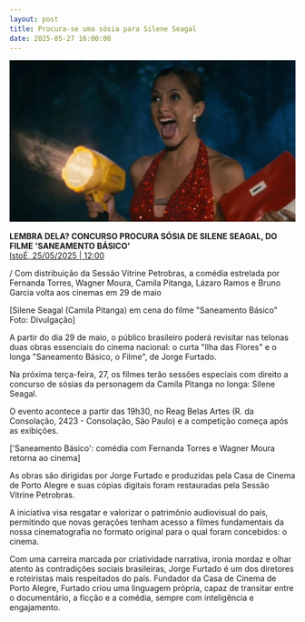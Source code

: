 ```yaml
---
layout: post
title: Procura-se uma sósia para Silene Seagal
date: 2025-05-27 16:00:00
---
```

![](/uploads/sbof-silene.jpg)

**LEMBRA DELA? CONCURSO PROCURA SÓSIA DE SILENE SEAGAL, DO FILME 'SANEAMENTO BÁSICO'**\
[IstoÉ, 25/05/2025 | 12:00](https://istoe.com.br/lembra-dela-concurso-procura-sosia-de-silene-seagal-do-filme-saneamento-basico)

[](https://istoe.com.br/lembra-dela-concurso-procura-sosia-de-silene-seagal-do-filme-saneamento-basico)

/ Com distribuição da Sessão Vitrine Petrobras, a comédia estrelada por Fernanda Torres, Wagner Moura, Camila Pitanga, Lázaro Ramos e Bruno Garcia volta aos cinemas em 29 de maio

\[Silene Seagal (Camila Pitanga) em cena do filme "Saneamento Básico" Foto: Divulgação]

A partir do dia 29 de maio, o público brasileiro poderá revisitar nas telonas duas obras essenciais do cinema nacional: o curta "Ilha das Flores" e o longa "Saneamento Básico, o Filme", de Jorge Furtado.

Na próxima terça-feira, 27, os filmes terão sessões especiais com direito a concurso de sósias da personagem da Camila Pitanga no longa: Silene Seagal.

O evento acontece a partir das 19h30, no Reag Belas Artes (R. da Consolação, 2423 - Consolação, São Paulo) e a competição começa após as exibições.

\['Saneamento Básico': comédia com Fernanda Torres e Wagner Moura retorna ao cinema]

As obras são dirigidas por Jorge Furtado e produzidas pela Casa de Cinema de Porto Alegre e suas cópias digitais foram restauradas pela Sessão Vitrine Petrobras.

A iniciativa visa resgatar e valorizar o patrimônio audiovisual do país, permitindo que novas gerações tenham acesso a filmes fundamentais da nossa cinematografia no formato original para o qual foram concebidos: o cinema.

Com uma carreira marcada por criatividade narrativa, ironia mordaz e olhar atento às contradições sociais brasileiras, Jorge Furtado é um dos diretores e roteiristas mais respeitados do país. Fundador da Casa de Cinema de Porto Alegre, Furtado criou uma linguagem própria, capaz de transitar entre o documentário, a ficção e a comédia, sempre com inteligência e engajamento.
